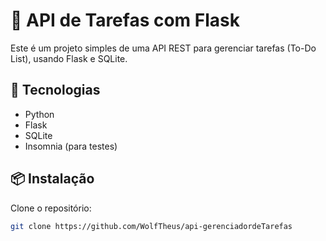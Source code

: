 # 📝 API de Tarefas com Flask

Este é um projeto simples de uma API REST para gerenciar tarefas (To-Do List), usando Flask e SQLite.

## 🚀 Tecnologias

- Python
- Flask
- SQLite
- Insomnia (para testes)

## 📦 Instalação

Clone o repositório:

```bash
git clone https://github.com/WolfTheus/api-gerenciadordeTarefas


